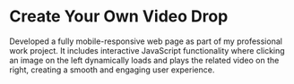 # Create Your Own Video Drop

Developed a fully mobile-responsive web page as part of my professional work project. It includes interactive JavaScript functionality where clicking an image on the left dynamically loads and plays the related video on the right, creating a smooth and engaging user experience.